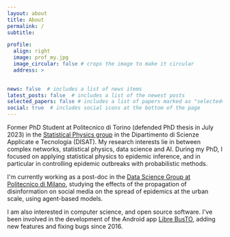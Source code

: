 ```yaml
---
layout: about
title: About
permalink: /
subtitle:

profile:
  align: right
  image: prof_my.jpg
  image_circular: false # crops the image to make it circular
  address: >
      

news: false  # includes a list of news items
latest_posts: false  # includes a list of the newest posts
selected_papers: false # includes a list of papers marked as "selected={true}"
social: true  # includes social icons at the bottom of the page
---
```


Former PhD Student at Politecnico di Torino (defended PhD thesis in July 2023) in the [Statistical Physics group](https://www.disat.polito.it/research/research_groups/cmpcs/statistical_physics_and_interdisciplinary_applications) in the Dipartimento di Scienze Applicate e Tecnologia (DISAT). My research interests lie in between complex networks, statistical physics, data science and AI. 
During my PhD, I focused on applying statistical physics to epidemic inference, and in particular in controlling epidemic outbreaks with probabilistic methods.

I'm currently working as a post-doc in the [Data Science Group at Politecnico di Milano](https://datascience.deib.polimi.it/), studying the effects of the propagation of disinformation on social media on the spread of epidemics at the urban scale, using agent-based models.

I am also interested in computer science, and open source software. I've been involved in the development of the Android app [Libre BusTO](https://play.google.com/store/apps/details?id=it.reyboz.bustorino), adding new features and fixing bugs since 2016.